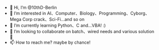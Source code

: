 - 👋 Hi, I’m @10thD-Berlin
- 👀 I’m interested in AI、Computer、Biology、Programming、Cyborg、Mega Corp crack、Sci-Fi...and so on
- 🌱 I’m currently learning Python、C and...VBA! :)
- 💞️ I’m looking to collaborate on batch、wired needs and various solution🤣
- 📫 How to reach me? maybe by chance!
